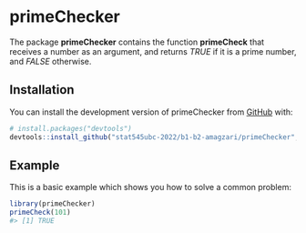 
<!-- README.md is generated from README.Rmd. Please edit that file -->

# primeChecker

<!-- badges: start -->
<!-- badges: end -->

The package **primeChecker** contains the function **primeCheck** that
receives a number as an argument, and returns *TRUE* if it is a prime
number, and *FALSE* otherwise.

## Installation

You can install the development version of primeChecker from
[GitHub](https://github.com/) with:

``` r
# install.packages("devtools")
devtools::install_github("stat545ubc-2022/b1-b2-amagzari/primeChecker", ref = "0.1.0")
```

## Example

This is a basic example which shows you how to solve a common problem:

``` r
library(primeChecker)
primeCheck(101) 
#> [1] TRUE
```
